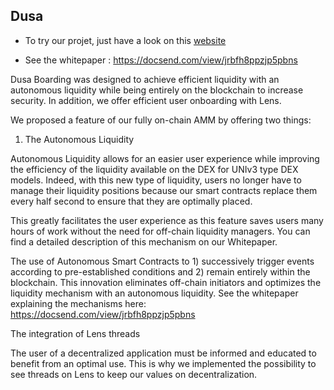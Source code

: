 ## Dusa

- To try our projet, just have a look on this [website](https://sage-cuchufli-49d0d4.netlify.app)

- See the whitepaper : https://docsend.com/view/jrbfh8ppzjp5pbns 


Dusa Boarding was designed to achieve efficient liquidity with an autonomous liquidity while being entirely on the blockchain to increase security. In addition, we offer efficient user onboarding with Lens.

We proposed a feature of our fully on-chain AMM by offering two things:

1. The Autonomous Liquidity

Autonomous Liquidity allows for an easier user experience while improving the efficiency of the liquidity available on the DEX for UNIv3 type DEX models. Indeed, with this new type of liquidity, users no longer have to manage their liquidity positions because our smart contracts replace them every half second to ensure that they are optimally placed.

This greatly facilitates the user experience as this feature saves users many hours of work without the need for off-chain liquidity managers. You can find a detailed description of this mechanism on our Whitepaper.

The use of Autonomous Smart Contracts to 1) successively trigger events according to pre-established conditions and 2) remain entirely within the blockchain. This innovation eliminates off-chain initiators and optimizes the liquidity mechanism with an autonomous liquidity. See the whitepaper explaining the mechanisms here: https://docsend.com/view/jrbfh8ppzjp5pbns

The integration of Lens threads

The user of a decentralized application must be informed and educated to benefit from an optimal use. This is why we implemented the possibility to see threads on Lens to keep our values on decentralization.
